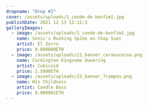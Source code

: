 ```yaml
---
dropname: "Drop #2"
cover: /assets/uploads/1_conde-de-bonfim1.jpg
publishDate: 2021 12 13 12:12:3
galleryImages:
  - image: /assets/uploads/1_conde-de-bonfim1.jpg
    name: Sonic's Rushing Spike on Chop Suei
    artist: El Zorro
    price: 0.008000ETH
  - image: /assets/uploads/21_banner_caraoucoroa.png
    name: Cardington Kingsome Queering
    artist: Cubicoid
    price: 2.5000ETH
  - image: /assets/uploads/23_banner_7campos.png
    name: His Childness
    artist: Candle Boss
    price: 0.000001ETH
---
```

